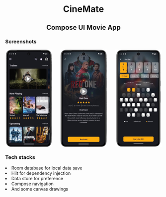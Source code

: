 <h1 align="center">CineMate</h1>
<h2 align="center">Compose UI Movie App</h2>

<h3>Screenshots</h3>
<div style="display: flex; justify-content: space-between;">
    <img src="screenshots/cinemate_1_.png" alt="Home Image" style="width: 30%; height: auto;"/>
    <img src="screenshots/cinemate_2_.png" alt="Detail Image" style="width: 30%; height: auto;"/>
    <img src="screenshots/cinemate_3_.png" alt="Booking Image" style="width: 30%; height: auto;"/>
</div>

<h3>Tech stacks</h3>
<ui>
  <li>Room database for local data save</li>
  <li>Hilt for dependency injection</li>
  <li>Data store for preference</li>
  <li>Compose navigation</li>
  <li>And some canvas drawings</li>
</ui>